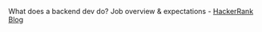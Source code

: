 What does a backend dev do? Job overview & expectations - [HackerRank Blog](https://blog.hackerrank.com/back-end-developer-role-overview/)
